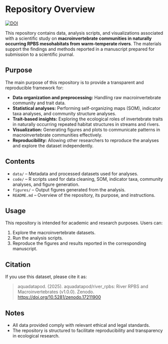 # Repository Overview

[![DOI](https://zenodo.org/badge/DOI/10.5281/zenodo.17207302.svg)](https://doi.org/10.5281/zenodo.17207302)

This repository contains data, analysis scripts, and visualizations associated with a scientific study on **macroinvertebrate communities in naturally occurring RPBS mesohabitats from warm-temperate rivers**. The materials support the findings and methods reported in a manuscript prepared for submission to a scientific journal.

## Purpose

The main purpose of this repository is to provide a transparent and reproducible framework for:

- **Data organization and preprocessing:** Handling raw macroinvertebrate community and trait data.  
- **Statistical analyses:** Performing self-organizing maps (SOM), indicator taxa analyses, and community structure analyses.  
- **Trait-based insights:** Exploring the ecological roles of invertebrate traits in naturally occurring repeated habitat structures in streams and rivers.  
- **Visualization:** Generating figures and plots to communicate patterns in macroinvertebrate communities effectively.  
- **Reproducibility:** Allowing other researchers to reproduce the analyses and explore the dataset independently.

## Contents

- `data/` – Metadata and processed datasets used for analyses.  
- `code/` – R scripts used for data cleaning, SOM, indicator taxa, community analyses, and figure generation.  
- `figures/` – Output figures generated from the analysis.  
- `README.md` – Overview of the repository, its purpose, and instructions.

## Usage

This repository is intended for academic and research purposes. Users can:

1. Explore the macroinvertebrate datasets.  
2. Run the analysis scripts.  
3. Reproduce the figures and results reported in the corresponding manuscript.

## Citation

If you use this dataset, please cite it as:

> aquadatapod. (2025). aquadatapod/river_rpbs: River RPBS and Macroinvertebrates (v1.0.0). Zenodo. https://doi.org/10.5281/zenodo.17211900

## Notes

- All data provided comply with relevant ethical and legal standards.  
- The repository is structured to facilitate reproducibility and transparency in ecological research.
